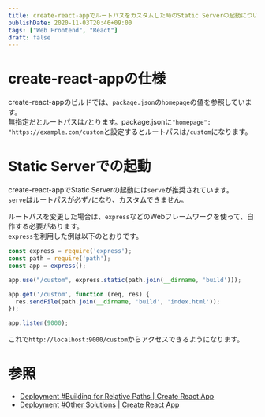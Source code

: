```yaml
---
title: create-react-appでルートパスをカスタムした時のStatic Serverの起動について
publishDate: 2020-11-03T20:46+09:00
tags: ["Web Frontend", "React"]
draft: false
---
```


# create-react-appの仕様

create-react-appのビルドでは、`package.json`の`homepage`の値を参照しています。  
無指定だとルートパスは`/`とります。package.jsonに`"homepage": "https://example.com/custom`と設定するとルートパスは`/custom`になります。

# Static Serverでの起動

create-react-appでStatic Serverの起動には`serve`が推奨されています。  
`serve`はルートパスが必ず`/`になり、カスタムできません。  

ルートパスを変更した場合は、`express`などのWebフレームワークを使って、自作する必要があります。  
`express`を利用した例は以下のとおりです。

```js
const express = require('express');
const path = require('path');
const app = express();

app.use("/custom", express.static(path.join(__dirname, 'build')));

app.get('/custom', function (req, res) {
  res.sendFile(path.join(__dirname, 'build', 'index.html'));
});

app.listen(9000);
```

これで`http://localhost:9000/custom`からアクセスできるようになります。

# 参照

- [Deployment #Building for Relative Paths | Create React App](https://create-react-app.dev/docs/deployment/#building-for-relative-paths)
- [Deployment #Other Solutions | Create React App](https://create-react-app.dev/docs/deployment/#other-solutions)

